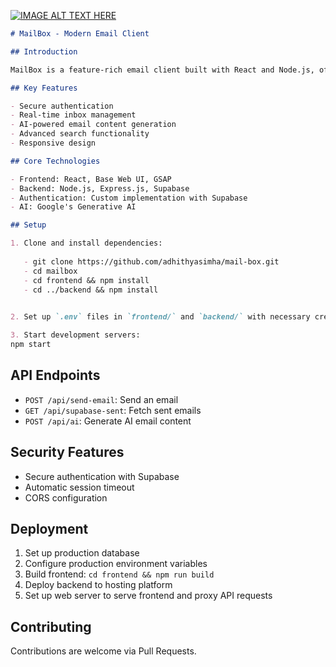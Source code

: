 [![IMAGE ALT TEXT HERE](https://img.youtube.com/vi/6h5FVmjph7M/0.jpg)](https://youtu.be/6h5FVmjph7M)

```markdown
# MailBox - Modern Email Client

## Introduction

MailBox is a feature-rich email client built with React and Node.js, offering real-time inbox updates, email composition, and advanced search capabilities.

## Key Features

- Secure authentication
- Real-time inbox management
- AI-powered email content generation
- Advanced search functionality
- Responsive design

## Core Technologies

- Frontend: React, Base Web UI, GSAP
- Backend: Node.js, Express.js, Supabase
- Authentication: Custom implementation with Supabase
- AI: Google's Generative AI

## Setup

1. Clone and install dependencies:
   
   - git clone https://github.com/adhithyasimha/mail-box.git
   - cd mailbox
   - cd frontend && npm install
   - cd ../backend && npm install
   

2. Set up `.env` files in `frontend/` and `backend/` with necessary credentials.

3. Start development servers:
npm start
```
   

## API Endpoints

- `POST /api/send-email`: Send an email
- `GET /api/supabase-sent`: Fetch sent emails
- `POST /api/ai`: Generate AI email content

## Security Features

- Secure authentication with Supabase
- Automatic session timeout
- CORS configuration

## Deployment

1. Set up production database
2. Configure production environment variables
3. Build frontend: `cd frontend && npm run build`
4. Deploy backend to hosting platform
5. Set up web server to serve frontend and proxy API requests

## Contributing

Contributions are welcome via Pull Requests.


